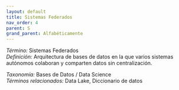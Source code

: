 ```yaml
---
layout: default
title: Sistemas Federados
nav_order: 4
parent: S
grand_parent: Alfabéticamente
---
```


*Término:* Sistemas Federados  
*Definición:* Arquitectura de bases de datos en la que varios sistemas autónomos colaboran y comparten datos sin centralización.

*Taxonomía:* Bases de Datos / Data Science  
*Términos relacionados:* Data Lake, Diccionario de datos
